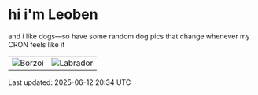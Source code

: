 # hi i'm Leoben

and i like dogs—so have some random dog pics that change whenever my CRON feels like it

|  |  |
|--------|----------|
| ![Borzoi](https://random-dog-vercel.vercel.app/api/random-borzoi?v=1749760466) | ![Labrador](https://random-dog-vercel.vercel.app/api/random-labrador?v=1749760466) |

Last updated: 2025-06-12 20:34 UTC
